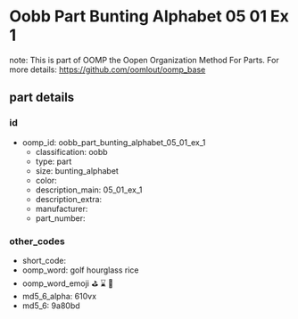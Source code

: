 # Oobb Part Bunting Alphabet 05 01 Ex 1  

note: This is part of OOMP the Oopen Organization Method For Parts. For more details: https://github.com/oomlout/oomp_base

##  part details





### id
* oomp_id: oobb_part_bunting_alphabet_05_01_ex_1
  * classification: oobb
  * type: part
  * size: bunting_alphabet
  * color: 
  * description_main: 05_01_ex_1
  * description_extra: 
  * manufacturer: 
  * part_number: 

### other_codes
* short_code: 
* oomp_word: golf hourglass rice
* oomp_word_emoji :golf: :hourglass: :rice:
* md5_6_alpha: 610vx
* md5_6: 9a80bd